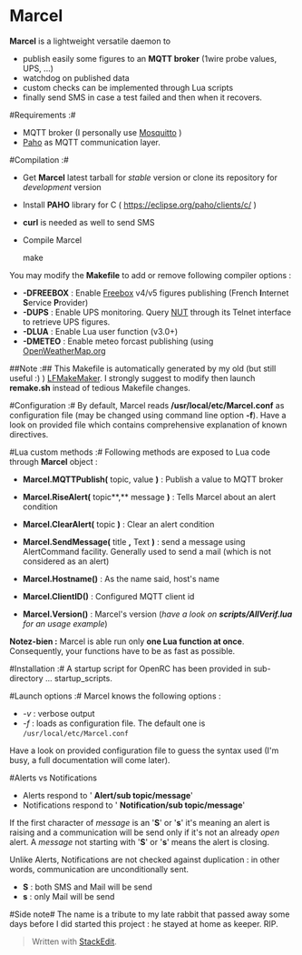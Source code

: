 # Marcel
**Marcel** is a lightweight versatile daemon to
- publish easily some figures to an **MQTT broker** (1wire probe values, UPS, ...)
- watchdog on published data 
- custom checks can be implemented through Lua scripts
- finally send SMS in case a test failed and then when it recovers.

#Requirements :#
* MQTT broker (I personally use [Mosquitto](http://mosquitto.org/) )
* [Paho](http://eclipse.org/paho/) as MQTT communication layer.

#Compilation :#
* Get **Marcel** latest tarball for *stable* version or clone its repository for *development* version
* Install **PAHO** library for C ( https://eclipse.org/paho/clients/c/ )
* **curl** is needed as well to send SMS
* Compile Marcel

    make

You may modify the **Makefile** to add or remove following compiler options :
* **-DFREEBOX** : Enable [Freebox](https://en.wikipedia.org/wiki/Freebox) v4/v5 figures publishing (French **I**nternet **S**ervice **P**rovider)
* **-DUPS** : Enable UPS monitoring. Query [NUT](http://www.networkupstools.org/) through its Telnet interface to retrieve UPS figures.
* **-DLUA** : Enable Lua user function (v3.0+)
* **-DMETEO** : Enable meteo forcast publishing (using [OpenWeatherMap.org](http://www.OpenWeatherMap.org)

##Note :##
This Makefile is automatically generated by my old (but still useful :) ) [LFMakeMaker](http://destroyedlolo.info/Developpement/LFMakeMaker/).
I strongly suggest to modify then launch **remake.sh** instead of tedious Makefile changes.

#Configuration :#
By default, Marcel reads **/usr/local/etc/Marcel.conf** as configuration file (may be changed using command line option **-f**).
Have a look on provided file which contains comprehensive explanation of known directives.

#Lua custom methods :#
Following methods are exposed to Lua code through **Marcel** object :
* **Marcel.MQTTPublish(** topic, value **)** : Publish a value to MQTT broker

* **Marcel.RiseAlert(** topic**,** message **)** : Tells Marcel about an alert condition
* **Marcel.ClearAlert(** topic **)** : Clear an alert condition

* **Marcel.SendMessage(** title **,** Text **)** : send a message using AlertCommand facility. Generally used to send a mail (which is not considered as an alert)

* **Marcel.Hostname()** : As the name said, host's name
* **Marcel.ClientID()** : Configured MQTT client id
* **Marcel.Version()** : Marcel's version (*have a look on **scripts/AllVerif.lua** for an usage example*)

**Notez-bien :** Marcel is able run only **one Lua function at once**. Consequently, your functions have to be as fast as possible.

#Installation :#
A startup script for OpenRC has been provided in sub-directory ... startup_scripts.

#Launch options :#
Marcel knows the following options :
* *-v* : verbose output
* *-f<file>* : loads <file> as configuration file. The default one is `/usr/local/etc/Marcel.conf`

Have a look on provided configuration file to guess the syntax used (I'm busy, a full documentation will come later).

#Alerts vs Notifications
* Alerts respond to ' **Alert/sub topic/message**'
* Notifications respond to ' **Notification/sub topic/message**'

If the first character of *message* is an '**S**' or '**s**' it's meaning an alert is raising and a communication will be send only if it's not an already *open* alert.
A *message* not starting with  '**S**' or '**s**' means the alert is closing.

Unlike Alerts, Notifications are not checked against duplication : in other words, communication are unconditionally sent.

* **S** : both SMS and Mail will be send
* **s** : only Mail will be send

#Side note#
The name is a tribute to my late rabbit that passed away some days before I did started this project : he stayed at home as keeper. RIP.
> Written with [StackEdit](https://stackedit.io/).
